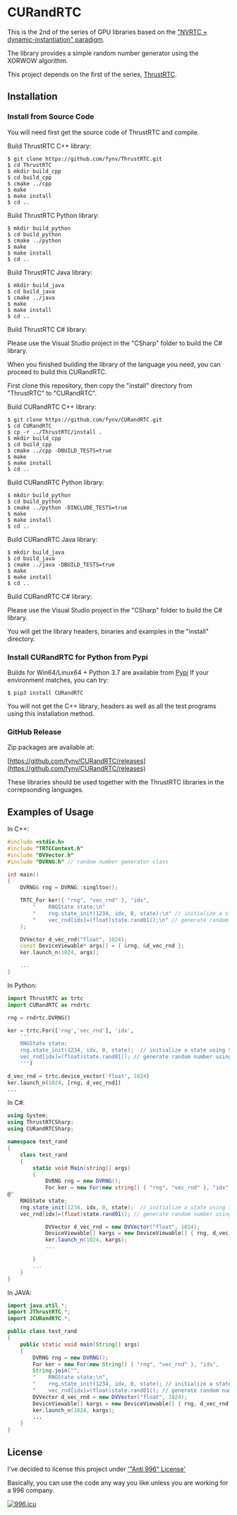 # CURandRTC

This is the 2nd of the series of GPU libraries based on the 
["NVRTC + dynamic-instantiation" paradigm](https://fynv.github.io/ProgrammingGPUAcrossTheLaunguageBoundaries.html).

The library provides a simple random number generator using the XORWOW algorithm.

This project depends on the first of the series, [ThrustRTC](https://github.com/fynv/ThrustRTC).

## Installation

### Install from Source Code

You will need first get the source code of ThrustRTC and compile.

Build ThrustRTC C++ library:
```
$ git clone https://github.com/fynv/ThrustRTC.git
$ cd ThrustRTC
$ mkdir build_cpp
$ cd build_cpp
$ cmake ../cpp
$ make
$ make install
$ cd ..
```

Build ThrustRTC Python library:
```
$ mkdir build_python
$ cd build_python
$ cmake ../python
$ make
$ make install
$ cd ..
```

Build ThrustRTC Java library:
```
$ mkdir build_java
$ cd build_java
$ cmake ../java
$ make
$ make install
$ cd ..
```

Build ThrustRTC C# library:

Please use the Visual Studio project in the "CSharp" folder to build the C# library.

When you finished building the library of the language you need, you can proceed to build this CURandRTC.

First clone this repository, then copy the "install" directory from "ThrustRTC" to "CURandRTC".

Build CURandRTC C++ library:
```
$ git clone https://github.com/fynv/CURandRTC.git
$ cd CURandRTC
$ cp -r ../ThrustRTC/install .
$ mkdir build_cpp
$ cd build_cpp
$ cmake ../cpp -DBUILD_TESTS=true
$ make
$ make install
$ cd ..
```

Build CURandRTC Python library:
```
$ mkdir build_python
$ cd build_python
$ cmake ../python -DINCLUDE_TESTS=true
$ make
$ make install
$ cd ..
```

Build CURandRTC Java library:
```
$ mkdir build_java
$ cd build_java
$ cmake ../java -DBUILD_TESTS=true
$ make
$ make install
$ cd ..
```

Build CURandRTC C# library:

Please use the Visual Studio project in the "CSharp" folder to build the C# library.

You will get the library headers, binaries and examples in the "install" directory.


### Install CURandRTC for Python from Pypi

Builds for Win64/Linux64 + Python 3.7 are available from [Pypi](https://pypi.org/project/CURandRTC/)
If your environment matches, you can try:

```
$ pip3 install CURandRTC
```
You will not get the C++ library, headers as well as all the test programs using this installation method.


### GitHub Release

Zip packages are available at:

[https://github.com/fynv/CURandRTC/releases](https://github.com/fynv/CURandRTC/releases)

These libraries should be used together with the ThrustRTC libraries in the correpsonding languages.


## Examples of Usage

In C++:

```cpp
#include <stdio.h>
#include "TRTCContext.h"
#include "DVVector.h"
#include "DVRNG.h" // random number generator class

int main()
{
	DVRNG& rng = DVRNG::singlton();

	TRTC_For ker({ "rng", "vec_rnd" }, "idx",
		"    RNGState state;\n"
		"    rng.state_init(1234, idx, 0, state);\n" // initialize a state using the rng object
		"    vec_rnd[idx]=(float)state.rand01();\n" // generate random number using the rng object
	);

	DVVector d_vec_rnd("float", 1024);
	const DeviceViewable* args[] = { &rng, &d_vec_rnd };
	ker.launch_n(1024, args);

	...
}
```

In Python:
```python
import ThrustRTC as trtc
import CURandRTC as rndrtc

rng = rndrtc.DVRNG()

ker = trtc.For(['rng','vec_rnd'], 'idx',
	'''
    RNGState state;
    rng.state_init(1234, idx, 0, state);  // initialize a state using the rng object
   	vec_rnd[idx]=(float)state.rand01(); // generate random number using the rng object
	''')

d_vec_rnd = trtc.device_vector('float', 1024)
ker.launch_n(1024, [rng, d_vec_rnd])
...
```

In C#:
```cs
using System;
using ThrustRTCSharp;
using CURandRTCSharp;

namespace test_rand
{
    class test_rand
    {
        static void Main(string[] args)
        {
            DVRNG rng = new DVRNG();
            For ker = new For(new string[] { "rng", "vec_rnd" }, "idx",
@"
    RNGState state;
    rng.state_init(1234, idx, 0, state);  // initialize a state using the rng object
    vec_rnd[idx]=(float)state.rand01(); // generate random number using the rng object "); 

            DVVector d_vec_rnd = new DVVector("float", 1024);
            DeviceViewable[] kargs = new DeviceViewable[] { rng, d_vec_rnd };
            ker.launch_n(1024, kargs);
            ...

        }
        ...
    }
}

```

In JAVA:
```java
import java.util.*;
import JThrustRTC.*;
import JCURandRTC.*;

public class test_rand 
{
	public static void main(String[] args) 
	{
        DVRNG rng = new DVRNG();
        For ker = new For(new String[] { "rng", "vec_rnd" }, "idx",
        String.join("",
		"    RNGState state;\n",
		"    rng.state_init(1234, idx, 0, state); // initialize a state using the rng object\n",
		"    vec_rnd[idx]=(float)state.rand01(); // generate random number using the rng object \n"));
		DVVector d_vec_rnd = new DVVector("float", 1024);
		DeviceViewable[] kargs = new DeviceViewable[] { rng, d_vec_rnd };
		ker.launch_n(1024, kargs);
		...
	}
}

```

## License 

I've decided to license this project under ['"Anti 996" License'](https://github.com/996icu/996.ICU/blob/master/LICENSE)

Basically, you can use the code any way you like unless you are working for a 996 company.

[![996.icu](https://img.shields.io/badge/link-996.icu-red.svg)](https://996.icu)

